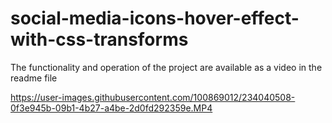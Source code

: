 # social-media-icons-hover-effect-with-css-transforms
The functionality and operation of the project are available as a video in the readme file


https://user-images.githubusercontent.com/100869012/234040508-0f3e945b-09b1-4b27-a4be-2d0fd292359e.MP4

